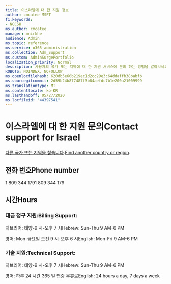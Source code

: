 ```yaml
---
title: 이스라엘에 대 한 지원 정보
author: cmcatee-MSFT
f1.keywords:
- NOCSH
ms.author: cmcatee
manager: mnirkhe
audience: Admin
ms.topic: reference
ms.service: o365-administration
ms.collection: Adm_Support
ms.custom: AdminSurgePortfolio
localization_priority: Normal
description: 사용자의 국가 또는 지역에 대 한 지원 서비스에 문의 하는 방법을 알아보세요.
ROBOTS: NOINDEX, NOFOLLOW
ms.openlocfilehash: 620db5e60b219ec1d2cc29e3c64ddaffb38babfb
ms.sourcegitcommit: 2d59b24b877487f3b84aefdc7b1e200a21009999
ms.translationtype: MT
ms.contentlocale: ko-KR
ms.lasthandoff: 05/27/2020
ms.locfileid: "44397541"
---
```

# <a name="contact-support-for-israel"></a><span data-ttu-id="4c6e8-103">이스라엘에 대 한 지원 문의</span><span class="sxs-lookup"><span data-stu-id="4c6e8-103">Contact support for Israel</span></span>

<span data-ttu-id="4c6e8-104">[다른 국가 또는 지역을 찾습니다](../contact-support-for-business-products.md).</span><span class="sxs-lookup"><span data-stu-id="4c6e8-104">[Find another country or region](../contact-support-for-business-products.md).</span></span>

## <a name="phone-number"></a><span data-ttu-id="4c6e8-105">전화 번호</span><span class="sxs-lookup"><span data-stu-id="4c6e8-105">Phone number</span></span>
<span data-ttu-id="4c6e8-106">1 809 344 179</span><span class="sxs-lookup"><span data-stu-id="4c6e8-106">1 809 344 179</span></span>

## <a name="hours"></a><span data-ttu-id="4c6e8-107">시간</span><span class="sxs-lookup"><span data-stu-id="4c6e8-107">Hours</span></span>
### <a name="billing-support"></a><span data-ttu-id="4c6e8-108">대금 청구 지원:</span><span class="sxs-lookup"><span data-stu-id="4c6e8-108">Billing Support:</span></span>

<span data-ttu-id="4c6e8-109">히브리어: 태양-9 시-오후 7 시</span><span class="sxs-lookup"><span data-stu-id="4c6e8-109">Hebrew: Sun-Thu 9 AM-6 PM</span></span>

<span data-ttu-id="4c6e8-110">영어: Mon-금요일 오전 9 시-오후 6 시</span><span class="sxs-lookup"><span data-stu-id="4c6e8-110">English: Mon-Fri 9 AM-6 PM</span></span>

### <a name="technical-support"></a><span data-ttu-id="4c6e8-111">기술 지원:</span><span class="sxs-lookup"><span data-stu-id="4c6e8-111">Technical Support:</span></span>

<span data-ttu-id="4c6e8-112">히브리어: 태양-9 시-오후 7 시</span><span class="sxs-lookup"><span data-stu-id="4c6e8-112">Hebrew: Sun-Thu 9 AM-6 PM</span></span>

<span data-ttu-id="4c6e8-113">영어: 하루 24 시간 365 일 연중 무휴로</span><span class="sxs-lookup"><span data-stu-id="4c6e8-113">English: 24 hours a day, 7 days a week</span></span>
